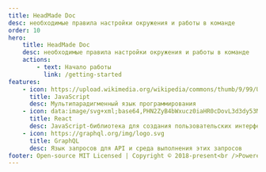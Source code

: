 ```yaml
---
title: HeadMade Doc
desc: необходимые правила настройки окружения и работы в команде
order: 10
hero:
    title: HeadMade Doc
    desc: необходимые правила настройки окружения и работы в команде
    actions:
        - text: Начало работы
          link: /getting-started
features:
    - icon: https://upload.wikimedia.org/wikipedia/commons/thumb/9/99/Unofficial_JavaScript_logo_2.svg/1920px-Unofficial_JavaScript_logo_2.svg.png
      title: JavaScript
      desc: Мультипарадигменный язык программирования
    - icon: data:image/svg+xml;base64,PHN2ZyB4bWxucz0iaHR0cDovL3d3dy53My5vcmcvMjAwMC9zdmciIHZpZXdCb3g9Ii0xMS41IC0xMC4yMzE3NCAyMyAyMC40NjM0OCI+CiAgPHRpdGxlPlJlYWN0IExvZ288L3RpdGxlPgogIDxjaXJjbGUgY3g9IjAiIGN5PSIwIiByPSIyLjA1IiBmaWxsPSIjNjFkYWZiIi8+CiAgPGcgc3Ryb2tlPSIjNjFkYWZiIiBzdHJva2Utd2lkdGg9IjEiIGZpbGw9Im5vbmUiPgogICAgPGVsbGlwc2Ugcng9IjExIiByeT0iNC4yIi8+CiAgICA8ZWxsaXBzZSByeD0iMTEiIHJ5PSI0LjIiIHRyYW5zZm9ybT0icm90YXRlKDYwKSIvPgogICAgPGVsbGlwc2Ugcng9IjExIiByeT0iNC4yIiB0cmFuc2Zvcm09InJvdGF0ZSgxMjApIi8+CiAgPC9nPgo8L3N2Zz4K
      title: React
      desc: JavaScript-библиотека для создания пользовательских интерфейсов
    - icon: https://graphql.org/img/logo.svg
      title: GraphQL
      desc: Язык запросов для API и среда выполнения этих запросов
footer: Open-source MIT Licensed | Copyright © 2018-present<br />Powered by [HeadMade](http://headmade.pro/)
---
```

